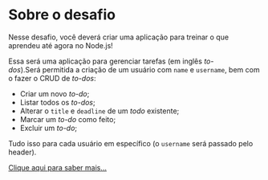 # Sobre o desafio

Nesse desafio, você deverá criar uma aplicação para treinar o que aprendeu até agora no Node.js!

Essa será uma aplicação para gerenciar tarefas (em inglês *to-dos*).Será permitida a criação de um usuário com `name` e `username`, bem como fazer o CRUD de *to-dos*:

- Criar um novo *to-do*;
- Listar todos os *to-dos*;
- Alterar o `title` e `deadline` de um *todo* existente;
- Marcar um *to-do* como feito;
- Excluir um *to-do*;

Tudo isso para cada usuário em específico (o `username` será passado pelo header).

[Clique aqui para saber mais...](https://colorful-mine-d67.notion.site/Desafio-01-Conceitos-do-Node-js-549777deba274e3482c20d0f28395f8f)